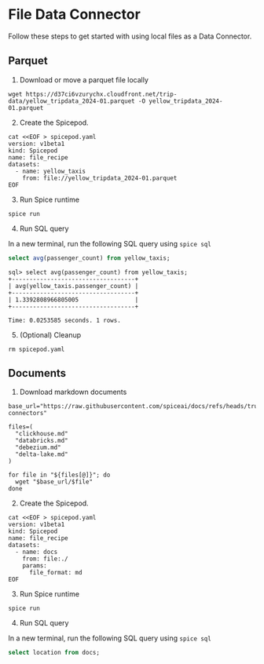 # File Data Connector

Follow these steps to get started with using local files as a Data Connector.

## Parquet

1. Download or move a parquet file locally

  ```shell
  wget https://d37ci6vzurychx.cloudfront.net/trip-data/yellow_tripdata_2024-01.parquet -O yellow_tripdata_2024-01.parquet
  ```

2. Create the Spicepod.

  ```shell
  cat <<EOF > spicepod.yaml
  version: v1beta1
  kind: Spicepod
  name: file_recipe
  datasets:
    - name: yellow_taxis
      from: file://yellow_tripdata_2024-01.parquet
  EOF
  ```

3. Run Spice runtime

  ```shell
  spice run
  ```

4. Run SQL query

In a new terminal, run the following SQL query using `spice sql`

```sql
select avg(passenger_count) from yellow_taxis;
```

```output
sql> select avg(passenger_count) from yellow_taxis;
+-----------------------------------+
| avg(yellow_taxis.passenger_count) |
+-----------------------------------+
| 1.3392808966805005                |
+-----------------------------------+

Time: 0.0253585 seconds. 1 rows.
```

5. (Optional) Cleanup

  ```shell
  rm spicepod.yaml
  ```

## Documents

1. Download markdown documents

  ```shell
  base_url="https://raw.githubusercontent.com/spiceai/docs/refs/heads/trunk/spiceaidocs/docs/components/data-connectors"

  files=(
    "clickhouse.md"
    "databricks.md"
    "debezium.md"
    "delta-lake.md"
  )

  for file in "${files[@]}"; do
    wget "$base_url/$file"
  done
  ```

2. Create the Spicepod.

  ```shell
  cat <<EOF > spicepod.yaml
  version: v1beta1
  kind: Spicepod
  name: file_recipe
  datasets:
    - name: docs
      from: file:./
      params:
        file_format: md
  EOF
  ```

3. Run Spice runtime

  ```shell
  spice run
  ```

4. Run SQL query

  In a new terminal, run the following SQL query using `spice sql`

  ```sql
  select location from docs;
  ```
